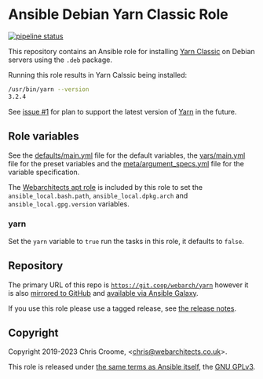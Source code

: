 # Ansible Debian Yarn Classic Role

[![pipeline status](https://git.coop/webarch/yarn/badges/master/pipeline.svg)](https://git.coop/webarch/yarn/-/commits/master)

This repository contains an Ansible role for installing [Yarn Classic](https://classic.yarnpkg.com/en/) on Debian servers using the `.deb` package.

Running this role results in Yarn Calssic being installed:

```bash
/usr/bin/yarn --version
3.2.4
```

See [issue #1](https://git.coop/webarch/yarn/-/issues/1) for plan to support the latest version of [Yarn](https://yarnpkg.com/) in the future.

## Role variables

See the [defaults/main.yml](defaults/main.yml) file for the default variables, the [vars/main.yml](vars/main.yml) file for the preset variables and the [meta/argument_specs.yml](meta/argument_specs.yml) file for the variable specification.

The [Webarchitects apt role](https://git.coop/webarch/apt) is included by this role to set the `ansible_local.bash.path`, `ansible_local.dpkg.arch` and `ansible_local.gpg.version` variables.

### yarn

Set the `yarn` variable to `true` run the tasks in this role, it defaults to `false`.

## Repository

The primary URL of this repo is [`https://git.coop/webarch/yarn`](https://git.coop/webarch/yarn) however it is also [mirrored to GitHub](https://github.com/webarch-coop/ansible-role-yarn) and [available via Ansible Galaxy](https://galaxy.ansible.com/chriscroome/yarn).

If you use this role please use a tagged release, see [the release notes](https://git.coop/webarch/yarn/-/releases).

## Copyright

Copyright 2019-2023 Chris Croome, &lt;[chris@webarchitects.co.uk](mailto:chris@webarchitects.co.uk)&gt;.

This role is released under [the same terms as Ansible itself](https://github.com/ansible/ansible/blob/devel/COPYING), the [GNU GPLv3](LICENSE).
